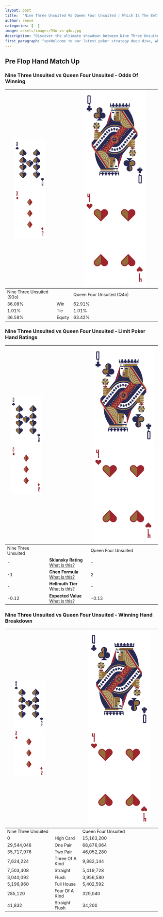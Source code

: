 ```yaml
---
layout: post
title:  "Nine Three Unsuited Vs Queen Four Unsuited | Which Is The Better Hand In Poker? A Complete Guide"
author: reece
categories: [  ]
image: assets/images/93o-vs-q4o.jpg
description: "Discover the ultimate showdown between Nine Three Unsuited and Queen Four Unsuited in poker! Uncover the odds, strategies, and scenarios where one hand triumphs over the other. Get ready to up your poker game with this thrilling analysis."
first_paragraph: "<p>Welcome to our latest poker strategy deep dive, where we're pitting two distinct hands against each other in a high-stakes showdown: Nine Three Unsuited vs Queen Four Unsuited.</p><p>In the dynamic world of poker, every decision counts, and knowing which hand holds the upper hand is key to your success at the table.</p><p>In this article, we'll dissect these two hands, explore the scenarios where one dominates the other, and equip you with the knowledge to make strategic choices that can tip the odds in your favor.</p><p>Get ready to unravel the intriguing dynamics of these poker hands and elevate your game to new heights.</p>"
---
```




[comment]: # (sp0)

## Pre Flop Hand Match Up

<div class="table hand-ratings" markdown="1"> 



### Nine Three Unsuited vs Queen Four Unsuited - Odds Of Winning


    
| ![image info](assets/images/hand1/9.png) ![image info](assets/images/hand1/3o.png) |  | ![image info](assets/images/hand2/Q.png) ![image info](assets/images/hand2/4o.png) |
| -------- | -------- | -------- |
| Nine Three Unsuited (93o) |  | Queen Four Unsuited (Q4o) |
| 36.08% | Win | 62.91% |
| 1.01% | Tie | 1.01% |
| 36.58% | Equity | 63.42% |




[comment]: # (sp1)



### Nine Three Unsuited vs Queen Four Unsuited - Limit Poker Hand Ratings


    
| ![image info](assets/images/hand1/9.png) ![image info](assets/images/hand1/3o.png) |  | ![image info](assets/images/hand2/Q.png) ![image info](assets/images/hand2/4o.png) |
| -------- | -------- | -------- |
| Nine Three Unsuited |  | Queen Four Unsuited |
| - | **Sklansky Rating** [What is this?](/sklansky-rating-explained) | - |
| -1 | **Chen Formula** [What is this?](/chen-formula-explained) | 2 |
| - | **Hellmuth Tier** [What is this?](/Hellmuth-tier-explained) | - |
| -0.12 | **Expected Value** [What is this?](/expected-value-explained) | -0.13 |




[comment]: # (sp2)



### Nine Three Unsuited vs Queen Four Unsuited - Winning Hand Breakdown


    
| ![image info](assets/images/hand1/9.png) ![image info](assets/images/hand1/3o.png) |  | ![image info](assets/images/hand2/Q.png) ![image info](assets/images/hand2/4o.png) |
| -------- | -------- | -------- |
| Nine Three Unsuited |  | Queen Four Unsuited |
| 0 | High Card | 15,163,200 |
| 29,544,048 | One Pair | 68,876,064 |
| 35,717,976 | Two Pair | 46,052,280 |
| 7,624,224 | Three Of A Kind | 9,882,144 |
| 7,503,408 | Straight | 5,419,728 |
| 3,040,092 | Flush | 3,956,580 |
| 5,196,960 | Full House | 5,402,592 |
| 285,120 | Four Of A Kind | 329,040 |
| 41,832 | Straight Flush | 34,200 |




[comment]: # (sp3)



</div>

[comment]: # (sp4)



[comment]: # (sp5)

